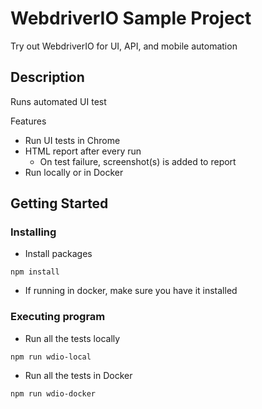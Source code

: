 # WebdriverIO Sample Project

Try out WebdriverIO for UI, API, and mobile automation

## Description

Runs automated UI test

Features

- Run UI tests in Chrome
- HTML report after every run
  - On test failure, screenshot(s) is added to report
- Run locally or in Docker

## Getting Started

### Installing

- Install packages

```
npm install
```

- If running in docker, make sure you have it installed

### Executing program

- Run all the tests locally

```
npm run wdio-local
```

- Run all the tests in Docker

```
npm run wdio-docker
```

